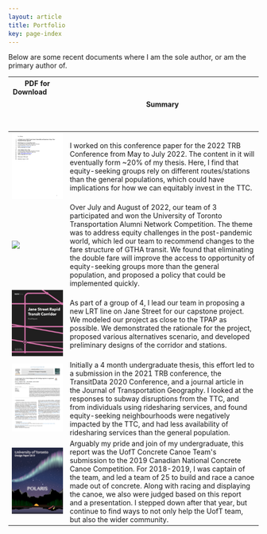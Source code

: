```yaml
---
layout: article
title: Portfolio
key: page-index
---
```


Below are some recent documents where I am the sole author, or am the primary author of. 

|PDF for Download &nbsp; &nbsp; &nbsp; &nbsp; &nbsp; &nbsp; &nbsp; &nbsp; &nbsp; &nbsp; &nbsp;&nbsp; &nbsp; &nbsp; &nbsp; &nbsp; &nbsp;&nbsp; &nbsp; &nbsp; &nbsp; &nbsp; &nbsp; &nbsp; &nbsp; &nbsp; &nbsp; &nbsp;&nbsp; &nbsp; &nbsp; &nbsp; &nbsp; &nbsp;&nbsp; &nbsp; &nbsp; &nbsp; &nbsp; &nbsp; &nbsp; &nbsp; &nbsp; &nbsp; &nbsp;&nbsp; &nbsp; &nbsp; &nbsp; &nbsp; &nbsp; |Summary|
|-------|-------|
|[<img src="thumbnails/trb-22.png">](portfolio/trb-22.pdf)|I worked on this conference paper for the 2022 TRB Conference from May to July 2022. The content in it will eventually form ~20% of my thesis. Here, I find that equity-seeking groups rely on different routes/stations than the general populations, which could have implications for how we can equitably invest in the TTC.|
|[<img src="thumbnails/uttan.png">](portfolio/uttan.pdf)|Over July and August of 2022, our team of 3 participated and won the University of Toronto Transportation Alumni Network Competition. The theme was to address equity challenges in the post-pandemic world, which led our team to recommend changes to the fare structure of GTHA transit. We found that eliminating the double fare will improve the access to opportunity of equity-seeking groups more than the general population, and proposed a policy that could be implemented quickly.|
|[<img src="thumbnails/capstone.png">](portfolio/capstone-report.pdf)|As part of a group of 4, I lead our team in proposing a new LRT line on Jane Street for our capstone project. We modeled our project as close to the TPAP as possible. We demonstrated the rationale for the project, proposed various alternatives scenario, and developed preliminary designs of the corridor and stations.|
|[<img src="thumbnails/social-bus-bridging.png">](portfolio/social-bus-brigding.pdf)|Initially a 4 month undergraduate thesis, this effort led to a submission in the 2021 TRB conference, the TransitData 2020 Conference, and a journal article in the Journal of Transportation Geography. I looked at the responses to subway disruptions from the TTC, and from individuals using ridesharing services, and found equity-seeking neighbourhoods were negatively impacted by the TTC, and had less availability of ridesharing services than the general population.|
|[<img src="thumbnails/canoe.png">](portfolio/canoe-design-paper.pdf)|Arguably my pride and join of my undergraduate, this report was the UofT Concrete Canoe Team's submission to the 2019 Canadian National Concrete Canoe Competition. For 2018-2019, I was captain of the team, and led a team of 25 to build and race a canoe made out of concrete. Along with racing and displaying the canoe, we also were judged based on this report and a presentation. I stepped down after that year, but continue to find ways to not only help the UofT team, but also the wider community.|


